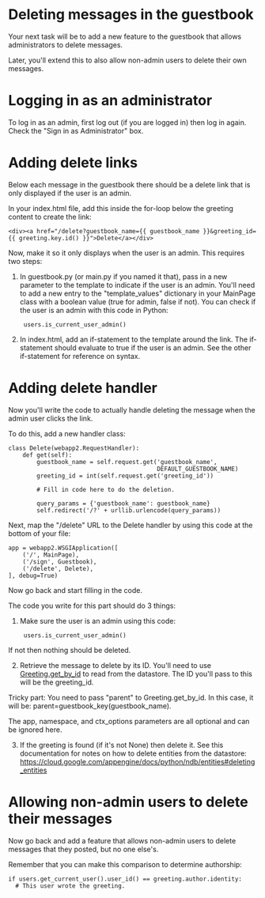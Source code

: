 # Deleting messages in the guestbook

Your next task will be to add a new feature to the guestbook that allows administrators to delete messages.

Later, you'll extend this to also allow non-admin users to delete their own messages.

# Logging in as an administrator

To log in as an admin, first log out (if you are logged in) then log in again. Check the "Sign in as Administrator" box.

# Adding delete links

Below each message in the guestbook there should be a delete link that is only displayed if the user is an admin.

In your index.html file, add this inside the for-loop below the greeting content to create the link:
```
<div><a href="/delete?guestbook_name={{ guestbook_name }}&greeting_id={{ greeting.key.id() }}">Delete</a></div>
```

Now, make it so it only displays when the user is an admin. This requires two steps:

1. In guestbook.py (or main.py if you named it that), pass in a new parameter to the template to indicate if the user is an admin.
You'll need to add a new entry to the "template_values" dictionary in your MainPage class with a boolean value (true for admin, false if not).
You can check if the user is an admin with this code in Python:

        users.is_current_user_admin()

2. In index.html, add an if-statement to the template around the link.
The if-statement should evaluate to true if the user is an admin.
See the other if-statement for reference on syntax.

# Adding delete handler

Now you'll write the code to actually handle deleting the message when the admin user clicks the link.

To do this, add a new handler class:

```
class Delete(webapp2.RequestHandler):
    def get(self):
        guestbook_name = self.request.get('guestbook_name',
                                          DEFAULT_GUESTBOOK_NAME)
        greeting_id = int(self.request.get('greeting_id'))
        
        # Fill in code here to do the deletion.
        
        query_params = {'guestbook_name': guestbook_name}
        self.redirect('/?' + urllib.urlencode(query_params))
```

Next, map the "/delete" URL to the Delete handler by using this code at the bottom of your file:

```
app = webapp2.WSGIApplication([
    ('/', MainPage),
    ('/sign', Guestbook),
    ('/delete', Delete),
], debug=True)
```

Now go back and start filling in the code.

The code you write for this part should do 3 things:

1. Make sure the user is an admin using this code:

        users.is_current_user_admin()
If not then nothing should be deleted.

2. Retrieve the message to delete by its ID.
You'll need to use [Greeting.get_by_id](https://cloud.google.com/appengine/docs/python/ndb/modelclass#Model_get_by_id) to read from the datastore.
The ID you'll pass to this will be the greeting_id.

  Tricky part: You need to pass "parent" to Greeting.get_by_id.
  In this case, it will be:
  parent=guestbook_key(guestbook_name).
  
  The app, namespace, and ctx_options parameters are all optional and can be ignored here.

3. If the greeting is found (if it's not None) then delete it.
See this documentation for notes on how to delete entities from the datastore:
https://cloud.google.com/appengine/docs/python/ndb/entities#deleting_entities

# Allowing non-admin users to delete their messages

Now go back and add a feature that allows non-admin users to delete messages that they posted, but no one else's.

Remember that you can make this comparison to determine authorship:

```
if users.get_current_user().user_id() == greeting.author.identity:
  # This user wrote the greeting.
```
